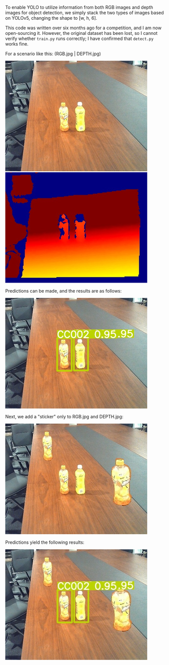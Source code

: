 To enable YOLO to utilize information from both RGB images and depth images for object detection, we simply stack the two types of images based on YOLOv5, changing the shape to [w, h, 6].

This code was written over six months ago for a competition, and I am now open-sourcing it. However, the original dataset has been lost, so I cannot verify whether `train.py` runs correctly; I have confirmed that `detect.py` works fine.

For a scenario like this: (RGB.jpg | DEPTH.jpg)

![Local Image](RGB.jpg)
![Local Image](DEPTH.jpg)

Predictions can be made, and the results are as follows:

![Local Image](RGB_DEPTH.jpg)

Next, we add a "sticker" only to RGB.jpg and DEPTH.jpg:

![Local Image](RGB-sticker.jpg)

Predictions yield the following results:

![Local Image](RGB_DEPTH_sticker.jpg)
